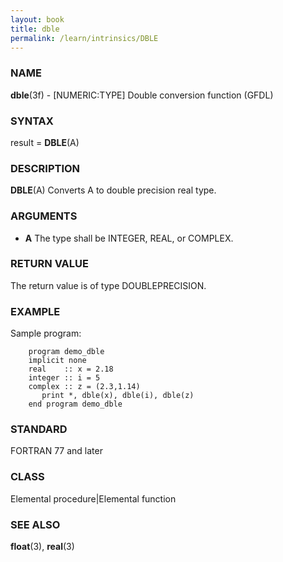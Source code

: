 ```yaml
---
layout: book
title: dble
permalink: /learn/intrinsics/DBLE
---
```

### NAME

**dble**(3f) - \[NUMERIC:TYPE\] Double conversion function
(GFDL)

### SYNTAX

result = **DBLE**(A)

### DESCRIPTION

**DBLE**(A) Converts A to double precision real type.

### ARGUMENTS

  - **A**
    The type shall be INTEGER, REAL, or COMPLEX.

### RETURN VALUE

The return value is of type DOUBLEPRECISION.

### EXAMPLE

Sample program:

```
    program demo_dble
    implicit none
    real    :: x = 2.18
    integer :: i = 5
    complex :: z = (2.3,1.14)
       print *, dble(x), dble(i), dble(z)
    end program demo_dble
```

### STANDARD

FORTRAN 77 and later

### CLASS

Elemental procedure\|Elemental function

### SEE ALSO

**float**(3), **real**(3)
